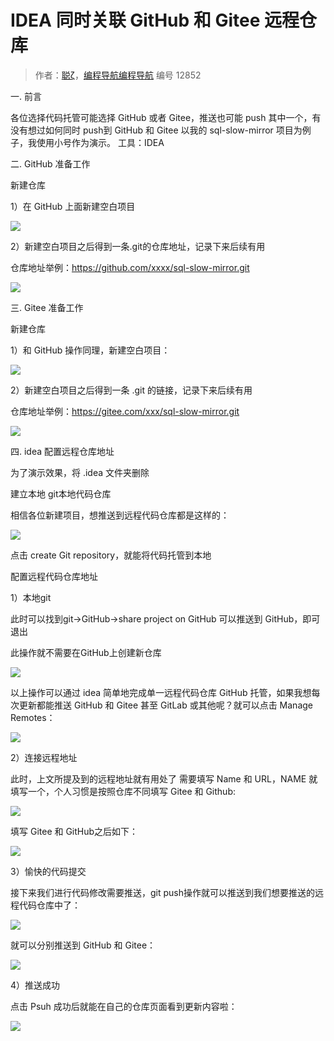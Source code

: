 # IDEA 同时关联 GitHub 和 Gitee 远程仓库

> 作者：[聪ζ](https://wx.zsxq.com/dweb2/index/footprint/185558512888212)，[编程导航编程导航](https://wx.zsxq.com/dweb2/index/group/51122858222824) 编号 12852

一. 前言

各位选择代码托管可能选择 GitHub 或者 Gitee，推送也可能 push 其中一个，有没有想过如何同时 push到 GitHub 和 Gitee 以我的 sql-slow-mirror 项目为例子，我使用小号作为演示。 工具：IDEA

二. GitHub 准备工作

新建仓库

1）在 GitHub 上面新建空白项目

![](https://pic.yupi.icu/5563/202404212025543.png)

2）新建空白项目之后得到一条.git的仓库地址，记录下来后续有用

仓库地址举例：https://github.com/xxxx/sql-slow-mirror.git

![](https://pic.yupi.icu/5563/202404212025553.png)

三. Gitee 准备工作

新建仓库

1）和 GitHub 操作同理，新建空白项目：

![](https://pic.yupi.icu/5563/202404212025669.png)

2）新建空白项目之后得到一条 .git 的链接，记录下来后续有用

仓库地址举例：https://gitee.com/xxx/sql-slow-mirror.git

![](https://pic.yupi.icu/5563/202404212025533.png)

四. idea 配置远程仓库地址

为了演示效果，将 .idea 文件夹删除

建立本地 git本地代码仓库

相信各位新建项目，想推送到远程代码仓库都是这样的：

![](https://pic.yupi.icu/5563/202404212025564.png)

点击 create Git repository，就能将代码托管到本地

配置远程代码仓库地址

1）本地git

此时可以找到git->GitHub->share project on GitHub 可以推送到 GitHub，即可退出

此操作就不需要在GitHub上创建新仓库

![](https://pic.yupi.icu/5563/202404212025545.png)

以上操作可以通过 idea 简单地完成单一远程代码仓库 GitHub 托管，如果我想每次更新都能推送 GitHub 和 Gitee 甚至 GitLab 或其他呢？就可以点击 Manage Remotes：

![](https://pic.yupi.icu/5563/202404212025152.png)

2）连接远程地址

此时，上文所提及到的远程地址就有用处了 需要填写 Name 和 URL，NAME 就填写一个，个人习惯是按照仓库不同填写 Gitee 和 Github:

![](https://pic.yupi.icu/5563/202404212025344.png)

填写 Gitee 和 GitHub之后如下：

![](https://pic.yupi.icu/5563/202404212025208.png)

3）愉快的代码提交

接下来我们进行代码修改需要推送，git push操作就可以推送到我们想要推送的远程代码仓库中了：

![](https://pic.yupi.icu/5563/202404212025205.png)

就可以分别推送到 GitHub 和 Gitee：﻿﻿

![](https://pic.yupi.icu/5563/202404212025221.png)

4）推送成功

点击 Psuh 成功后就能在自己的仓库页面看到更新内容啦：

![](https://pic.yupi.icu/5563/202404212025331.png)

